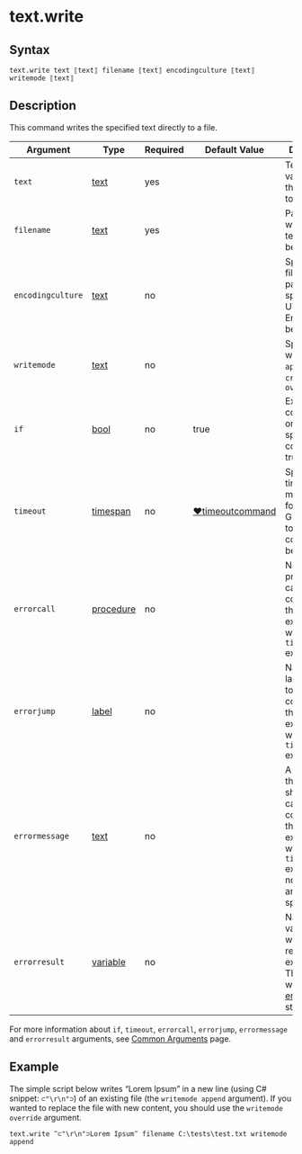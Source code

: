 # text.write

## Syntax

```G1ANT
text.write text ⟦text⟧ filename ⟦text⟧ encodingculture ⟦text⟧ writemode ⟦text⟧
```

## Description

This command writes the specified text directly to a file.

| Argument | Type | Required | Default Value | Description |
| -------- | ---- | -------- | ------------- | ----------- |
|`text`| [text](../../G1ANT.Language/Structures/TextStructure.md) | yes|  | Text or a variable with the content to be written |
|`filename`| [text](../../G1ANT.Language/Structures/TextStructure.md) | yes |  | Path to a file where the text should be written to |
|`encodingculture`| [text](../../G1ANT.Language/Structures/TextStructure.md) | no |  | Specifies the file's coding page. If not specified, UTF8 Encoding will be used |
|`writemode`| [text](../../G1ANT.Language/Structures/TextStructure.md) | no |  | Specifies writing mode: `append`, `createonly`, `override` |
| `if`           | [bool](../../G1ANT.Language/Structures/BooleanStructure.md) | no       | true                                                        | Executes the command only if a specified condition is true   |
| `timeout`      | [timespan](../../G1ANT.Language/Structures/TimeSpanStructure.md) | no       | [♥timeoutcommand](../Variables/TimeoutCommandVariable.md) | Specifies time in milliseconds for G1ANT.Robot to wait for the command to be executed |
| `errorcall`    | [procedure](../../G1ANT.Language/Structures/ProcedureStructure.md) | no       |                                                             | Name of a procedure to call when the command throws an exception or when a given `timeout` expires |
| `errorjump`    | [label](../../G1ANT.Language/Structures/LabelStructure.md) | no       |                                                             | Name of the label to jump to when the command throws an exception or when a given `timeout` expires |
| `errormessage` | [text](../../G1ANT.Language/Structures/TextStructure.md) | no       |                                                             | A message that will be shown in case the command throws an exception or when a given `timeout` expires, and no `errorjump` argument is specified |
| `errorresult`  | [variable](../../G1ANT.Language/Structures/VariableStructure.md) | no       |                                                             | Name of a variable that will store the returned exception. The variable will be of [error](../../G1ANT.Language/Structures/ErrorStructure.md) structure  |

For more information about `if`, `timeout`, `errorcall`, `errorjump`, `errormessage` and `errorresult` arguments, see [Common Arguments](../../../appendices/common-arguments.md) page.

## Example

The simple script below writes “Lorem Ipsum” in a new line (using C# snippet: `⊂"\r\n"⊃`) of an existing file (the `writemode append` argument). If you wanted to replace the file with new content, you should use the  `writemode override` argument.

```G1ANT
text.write ‴⊂"\r\n"⊃Lorem Ipsum‴ filename C:\tests\test.txt writemode append
```
